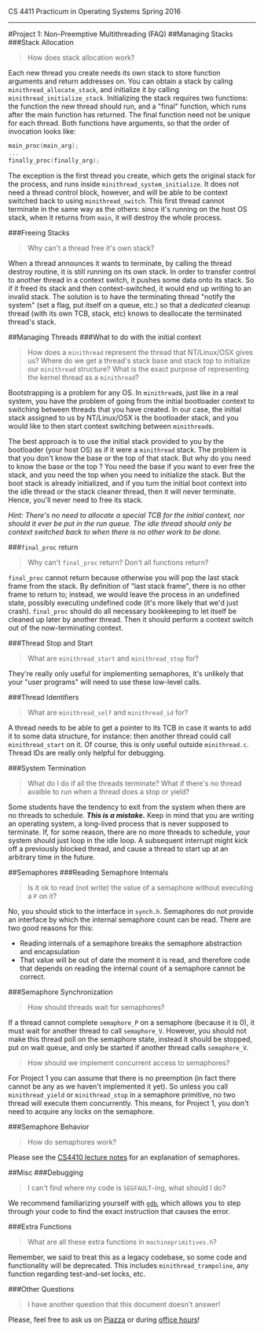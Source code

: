 CS 4411 Practicum in Operating Systems Spring 2016
___

#Project 1: Non-Preemptive Multithreading (FAQ)
##Managing Stacks
###Stack Allocation
>How does stack allocation work?

Each new thread you create needs its own stack to store function arguments and return addresses on. You can obtain a stack by caling
`minithread_allocate_stack`, and initialize it by calling `minithread_initialize_stack`. Initializing the stack requires two
functions: the function the new thread should run, and a "final" function, which runs after the main function has returned. The final function need not be unique for each thread. Both functions have arguments, so that the order
of invocation looks like:
```c
main_proc(main_arg);
...
finally_proc(finally_arg);
```
The exception is the first thread you create, which gets the original stack for the process, and runs inside
`minithread_system_initialize`. It does not need a thread control block, however, and will be able to be context switched back to using `minithread_switch`. This first thread cannot terminate in the same way as the others: since it's running on the host OS stack, when it returns from `main`, it will destroy the whole process.

###Freeing Stacks
>Why can't a thread free it's own stack?

When a thread announces it wants to terminate, by calling the thread destroy
routine, it is still running on its own stack. In order to transfer control
to another thread in a context switch, it pushes some data onto its stack.
So if it freed its stack and then context-switched, it would end up writing
to an invalid stack. The solution is to have the terminating thread "notify
the system" (set a flag, put itself on a queue, etc.) so that a _dedicated_ cleanup thread (with its own TCB, stack, etc)
knows to deallocate the terminated thread's stack.


##Managing Threads
###What to do with the initial context
>How does a `minithread` represent the thread that NT/Linux/OSX gives us?
>Where do we get a thread's stack base and stack top to initialize our `minithread` structure?
>What is the exact purpose of representing the kernel thread as a `minithread`?

Bootstrapping is a problem for any OS. In `minithread`s, just like in a real
system, you have the problem of going from the initial bootloader context to
switching between threads that you have created. In our case, the initial
stack assigned to us by NT/Linux/OSX is the bootloader stack, and you would like to
then start context switching between `minithread`s.

The best approach is to use the initial stack provided to you by the
bootloader (your host OS) as if it were a `minithread` stack. The problem is
that you don't know the base or the top of that stack.
But why do you need to know the base or the top ? You need the base if you
want to ever free the stack, and you need the top when you need to
initialize the stack. But the boot stack is already initialized, and if you
turn the initial boot context into the idle thread or the stack cleaner
thread, then it will never terminate. Hence, you'll never need to free its
stack.

_Hint: There's no need to allocate a special TCB for the initial context, nor should it ever be put in the run queue. The idle thread should only be context switched back to when there is no other work to be done._

###`final_proc` return
>Why can't `final_proc` return? Don't all functions return?

`final_proc` cannot return because otherwise you will pop the last stack
frame from the stack.  By definition of "last stack frame", there is no
other frame to return to; instead, we would leave the process in an
undefined state, possibly executing undefined code (it's more likely that
we'd just crash).
`final_proc` should do all necessary bookkeeping to let itself be cleaned up later by another thread.  Then it should perform a context switch out of the now-terminating context.

###Thread Stop and Start
>What are `minithread_start` and `minithread_stop` for?

They're really only useful for implementing semaphores, it's unlikely that
your "user programs" will need to use these low-level calls.

###Thread Identifiers
>What are `minithread_self` and `minithread_id` for?

A thread needs to be able to get a pointer to its TCB in case it wants to
add it to some data structure, for instance: then another thread could call
`minithread_start` on it. Of course, this is only useful outside
`minithread.c`. Thread IDs are really only helpful for debugging.

###System Termination
>What do I do if all the threads terminate? What if there's no thread avaible to
run when a thread does a stop or yield?

Some students have the tendency to exit from the system when there are no
threads to schedule. ***This is a mistake.*** Keep in mind that you are writing an
operating system, a long-lived process that is never supposed to terminate.
If, for some reason, there are no more threads to schedule, your system
should just loop in the idle loop. A subsequent interrupt might kick off a
previously blocked thread, and cause a thread to start up at an arbitrary
time in the future.

##Semaphores
###Reading Semaphore Internals
>Is it ok to read (not write) the value of a semaphore without executing a `P` on it?

No, you should stick to the interface in `synch.h`.  Semaphores do not
provide an interface by which the internal semaphore count can be read.
There are two good reasons for this:
- Reading internals of a semaphore breaks the semaphore abstraction and encapsulation
- That value will be out of date the moment it is read, and therefore code
that depends on reading the internal count of a semaphore cannot be correct.

###Semaphore Synchronization
>How should threads wait for semaphores?

If a thread cannot complete `semaphore_P` on a semaphore (because it is 0), it must wait for another thread to call
`semaphore_V`. However, you should not make this thread poll on the semaphore state, instead it should be stopped,
put on wait queue, and only be started if another thread calls `semaphore_V`.

>How should we implement concurrent access to semaphores?

For Project 1 you can assume that there is no preemption (in fact there cannot be any as we haven't implemented it yet).
So unless you call `minithread_yield` or `minithread_stop` in a semaphore primitive, no two thread will execute them concurrently.
This means, for Project 1, you don't need to acquire any locks on the semaphore.

###Semaphore Behavior
>How do semaphores work?

Please see the [CS4410 lecture notes](https://www.cs.cornell.edu/courses/cs4410/2016sp/lectures.php) for an explanation of semaphores.

##Misc
###Debugging
>I can't find where my code is `SEGFAULT`-ing, what should I do?

We recommend familiarizing yourself with [`gdb`](https://www.gnu.org/software/gdb/), which allows you to step through your code to find the exact instruction that causes the error.

###Extra Functions
>What are all these extra functions in `machineprimitives.h`?

Remember, we said to treat this as a legacy codebase, so some code and functionality will be deprecated. This includes
`minithread_trampoline`, any function regarding test-and-set locks, etc.

###Other Questions
>I have another question that this document doesn't answer!

Please, feel free to ask us on [Piazza](https://piazza.com/class/ijzyrk21o9re6) or during [office hours](https://www.cs.cornell.edu/courses/cs4410/2016sp/staff.php)!
